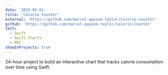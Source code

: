 ```yaml
---
date: '2025-03-01'
title: 'Calorie Counter'
external: 'https://github.com/marcel-qayoom-taylor/Calorie-Counter'
github: 'https://github.com/marcel-qayoom-taylor/Calorie-Counter'
tech:
  - Swift
  - Swift Charts
  - MVC
showInProjects: true
---
```


24-hour project to build an interactive chart that tracks calorie consumption over time using Swift.

